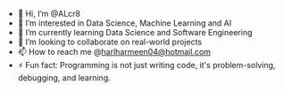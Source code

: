 - 👋 Hi, I’m @ALcr8
- 👀 I’m interested in Data Science, Machine Learning and AI
- 🌱 I’m currently learning Data Science and Software Engineering 
- 💞️ I’m looking to collaborate on real-world projects
- 📫 How to reach me @harlharmeen04@hotmail.com
- ⚡ Fun fact: Programming is not just writing code, it's problem-solving, debugging, and learning.

<!---
ALcr8/ALcr8 is a ✨ special ✨ repository because its `README.md` (this file) appears on your GitHub profile.
You can click the Preview link to take a look at your changes.
--->
